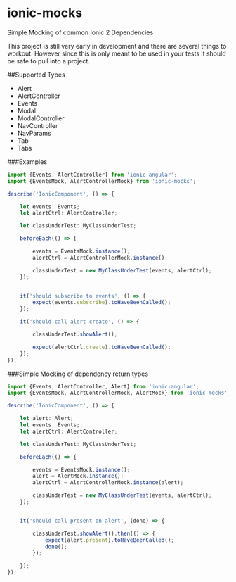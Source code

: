 # ionic-mocks
Simple Mocking of common Ionic 2 Dependencies

This project is still very early in development and there are several things to workout. However since this is only meant
to be used in your tests it should be safe to pull into a project. 

##Supported Types
- Alert
- AlertController
- Events
- Modal
- ModalController
- NavController
- NavParams
- Tab
- Tabs

###Examples

```typescript
import {Events, AlertController} from 'ionic-angular';
import {EventsMock, AlertControllerMock} from 'ionic-mocks';

describe('IonicComponent', () => {

    let events: Events;
    let alertCtrl: AlertController;

    let classUnderTest: MyClassUnderTest;

    beforeEach(() => {

        events = EventsMock.instance();
        alertCtrl = AlertControllerMock.instance();

        classUnderTest = new MyClassUnderTest(events, alertCtrl);
    });


    it('should subscribe to events', () => {
    	expect(events.subscribe).toHaveBeenCalled();
    });

    it('should call alert create', () => {

        classUnderTest.showAlert();

        expect(alertCtrl.create).toHaveBeenCalled();
    });
});
```

###Simple Mocking of dependency return types
```typescript
import {Events, AlertController, Alert} from 'ionic-angular';
import {EventsMock, AlertControllerMock, AlertMock} from 'ionic-mocks';

describe('IonicComponent', () => {

    let alert: Alert;
    let events: Events;
    let alertCtrl: AlertController;

    let classUnderTest: MyClassUnderTest;

    beforeEach(() => {

        events = EventsMock.instance();
        alert = AlertMock.instance():
        alertCtrl = AlertControllerMock.instance(alert);

        classUnderTest = new MyClassUnderTest(events, alertCtrl);
    });


    it('should call present on alert', (done) => {

        classUnderTest.showAlert().then(() => {
            expect(alert.present).toHaveBeenCalled();
            done();
        });

    });
});
```